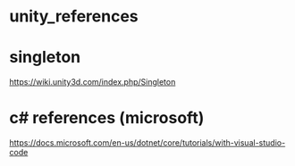 # unity_references

# singleton
https://wiki.unity3d.com/index.php/Singleton

# c# references (microsoft)
https://docs.microsoft.com/en-us/dotnet/core/tutorials/with-visual-studio-code
